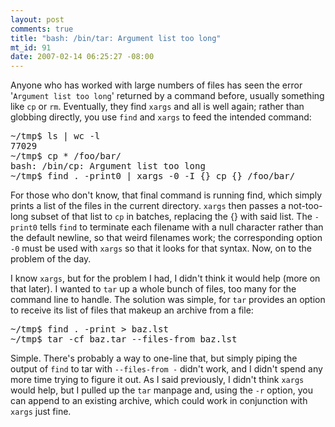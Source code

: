 ```yaml
--- 
layout: post
comments: true
title: "bash: /bin/tar: Argument list too long"
mt_id: 91
date: 2007-02-14 06:25:27 -08:00
---
```

Anyone who has worked with large numbers of files has seen the error '`Argument list too long`' returned by a command before, usually something like `cp` or `rm`.  Eventually, they find `xargs` and all is well again; rather than globbing directly, you use `find` and `xargs` to feed the intended command:

<pre>
~/tmp$ ls | wc -l
77029
~/tmp$ cp * /foo/bar/
bash: /bin/cp: Argument list too long
~/tmp$ find . -print0 | xargs -0 -I {} cp {} /foo/bar/
</pre>

For those who don't know, that final command is running find, which simply prints a list of the files in the current directory.  `xargs` then passes a not-too-long subset of that list to `cp` in batches, replacing the {} with said list.  The `-print0` tells `find` to terminate each filename with a null character rather than the default newline, so that weird filenames work; the corresponding option `-0` must be used with `xargs` so that it looks for that syntax.  Now, on to the problem of the day.

I know `xargs`, but for the problem I had, I didn't think it would help (more on that later).  I wanted to `tar` up a whole bunch of files, too many for the command line to handle.  The solution was simple, for `tar` provides an option to receive its list of files that makeup an archive from a file:

<pre>
~/tmp$ find . -print > baz.lst
~/tmp$ tar -cf baz.tar --files-from baz.lst
</pre>

Simple.  There's probably a way to one-line that, but simply piping the output of `find` to tar with `--files-from -` didn't work, and I didn't spend any more time trying to figure it out.  As I said previously, I didn't think `xargs` would help, but I pulled up the `tar` manpage and, using the `-r` option, you can append to an existing archive, which could work in conjunction with `xargs` just fine.
